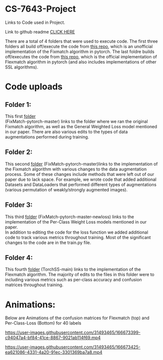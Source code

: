 # CS-7643-Project
Links to Code used in Project.

Link to github readme [CLICK HERE](https://github.com/giladfelsen/CS-7643-Project/blob/main/README.md)

There are a total of 4 folders that were used to execute code. The first three folders all build off/execute the code from [this repo](https://github.com/kekmodel/FixMatch-pytorch), which is an unofficial implementation of the Fixmatch algorithm in pytorch. 
The last foldre builds off/executes the code from [this repo](https://github.com/torchssl/torchssl), which is the official implementation of Flexmatch algorithm in pytorch (and also includes implementations of other SSL algorithms).

# Code uploads

## Folder 1: 
This first [folder](https://drive.google.com/drive/folders/1noE3Yw8UsVrf52lTDN2uw-8yqpxf_bne?usp=sharing)  
(FixMatch-pytorch-master) links to the folder where we ran the original Fixmatch algorithm, as well as the General Weighted Loss model mentioned in our paper. There are also various edits to the types of data augmentations performed during training. 

## Folder 2:
This second [folder](https://drive.google.com/drive/folders/1Ld8VhfzUere53EZLtpMUS-XvIwfUcBJe?usp=sharing) 
(FixMatch-pytorch-master)links to the implementation of the Fixmatch algorithm with various changes to the data augmentation process. Some of these changes include methods that were left out of our paper due to lack space. For example, we wrote code that added additional Datasets and DataLoaders that performed different types of augmentations (various permutation of weakly/strongly augmented images).  


## Folder 3:
This third [folder](https://drive.google.com/drive/folders/1ejnX-3fG9JEDOu0o4KzfkJ3SCOHcInUl?usp=sharing)
(FixMatch-pytorch-master-newloss) links to the implementation of the Per-Class Weight Loss models mentioned in our paper.  
In addition to editing the code for the loss function we added additional code to track various metrics throughout training.
Most of the significant changes to the code are in the train.py file.


## Folder 4:
This fourth [folder](https://drive.google.com/drive/folders/1L9deRxt47KY0P0wt50-3bIquxZ5CXpTv?usp=sharing)
(TorchSS-main) links to the implementation of the Flexmatch algorithm. The majority of edits to the files in this folder were to including various metrics such as per-class accuracy and confusion matrices throughout training.

# Animations:

Below are Animations of the confusion matrices for Flexmatch (top) and Per-Class-Loss (Bottom) for 40 labels




https://user-images.githubusercontent.com/31493465/166673399-c94047a4-bf84-41ce-8867-9021ab114f69.mp4




https://user-images.githubusercontent.com/31493465/166673425-ea621086-4331-4a20-91ec-3301369ba7a8.mp4






